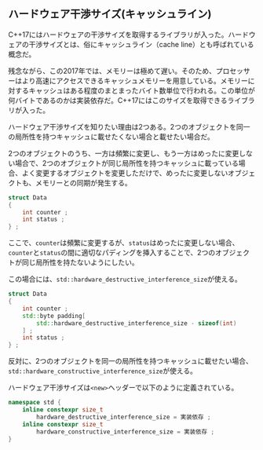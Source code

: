 ## ハードウェア干渉サイズ(キャッシュライン)

C++17にはハードウェアの干渉サイズを取得するライブラリが入った。ハードウェアの干渉サイズとは、俗にキャッシュライン（cache line）とも呼ばれている概念だ。

残念ながら、この2017年では、メモリーは極めて遅い。そのため、プロセッサーはより高速にアクセスできるキャッシュメモリーを用意している。メモリーに対するキャッシュはある程度のまとまったバイト数単位で行われる。この単位が何バイトであるのかは実装依存だ。C++17にはこのサイズを取得できるライブラリが入った。

ハードウェア干渉サイズを知りたい理由は2つある。2つのオブジェクトを同一の局所性を持つキャッシュに載せたくない場合と載せたい場合だ。

2つのオブジェクトのうち、一方は頻繁に変更し、もう一方はめったに変更しない場合で、2つのオブジェクトが同じ局所性を持つキャッシュに載っている場合、よく変更するオブジェクトを変更しただけで、めったに変更しないオブジェクトも、メモリーとの同期が発生する。

~~~cpp
struct Data
{
    int counter ;
    int status ;
} ;
~~~

ここで、`counter`は頻繁に変更するが、`status`はめったに変更しない場合、`counter`と`status`の間に適切なパディングを挿入することで、2つのオブジェクトが同じ局所性を持たないようにしたい。

この場合には、`std::hardware_destructive_interference_size`が使える。

~~~cpp
struct Data
{
    int counter ;
    std::byte padding[
        std::hardware_destructive_interference_size - sizeof(int)
    ] ;
    int status ;
} ;
~~~

反対に、2つのオブジェクトを同一の局所性を持つキャッシュに載せたい場合、`std::hardware_constructive_interference_size`が使える。



ハードウェア干渉サイズは`<new>`ヘッダーで以下のように定義されている。

~~~c++
namespace std {
    inline constexpr size_t
        hardware_destructive_interference_size = 実装依存 ;
    inline constexpr size_t
        hardware_constructive_interference_size = 実装依存 ;
}
~~~


